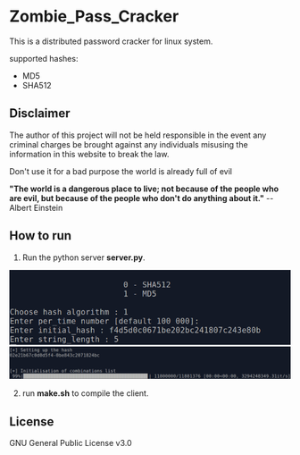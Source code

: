Zombie_Pass_Cracker
=================

This is a distributed password cracker for linux system.

supported hashes:
* MD5
* SHA512

Disclaimer 
------------
The author of this project will not be held responsible in the event any criminal charges be brought against any individuals misusing the information in this website to break the law.

Don't use it for a bad purpose the world is already full of evil

**"The world is a dangerous place to live; not because of the people who are evil, but because of the people who don't do anything about it."** 
--Albert Einstein


How to run
------------

1) Run the python server **server.py**.

![image0_server](images/images0.png)
![image1_server](images/image1.png)

2) run **make.sh** to compile the client.

License
-------

GNU General Public License v3.0
